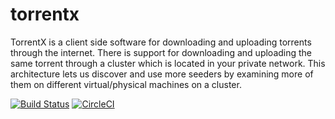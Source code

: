 # torrentx 

TorrentX is a client side software for downloading and uploading torrents through the internet.
There is support for downloading and uploading the same torrent through a cluster which is located in your private network.
This architecture lets  us discover and use more seeders by examining more of them on different virtual/physical machines on a cluster.

[![Build Status](https://travis-ci.org/UniversityFinalProjects/torrentx.svg?branch=master)](https://travis-ci.org/UniversityFinalProjects/torrentx) [![CircleCI](https://circleci.com/gh/UniversityFinalProjects/torrentx/tree/reactor_temp.svg?style=svg)](https://circleci.com/gh/UniversityFinalProjects/torrentx/tree/reactor_temp)
